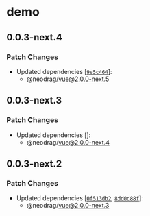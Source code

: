 # demo

## 0.0.3-next.4

### Patch Changes

- Updated dependencies [[`9e5c464`](https://github.com/PuruVJ/neodrag/commit/9e5c46477c7781bc75a57944983434a0c8ceff77)]:
  - @neodrag/vue@2.0.0-next.5

## 0.0.3-next.3

### Patch Changes

- Updated dependencies []:
  - @neodrag/vue@2.0.0-next.4

## 0.0.3-next.2

### Patch Changes

- Updated dependencies [[`0f513db2`](https://github.com/PuruVJ/neodrag/commit/0f513db2c0a88ed03f0472311a03b6ae0e4f9483), [`8dd0d88f`](https://github.com/PuruVJ/neodrag/commit/8dd0d88ff0458c0bd6d20e3649371fdf732c9ebb)]:
  - @neodrag/vue@2.0.0-next.3
